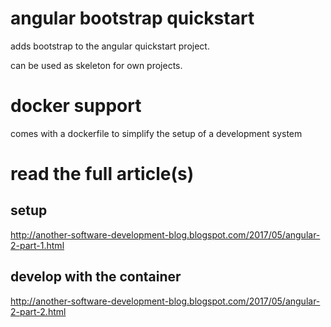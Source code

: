# angular bootstrap quickstart

adds bootstrap to the angular quickstart project.

can be used as skeleton for own projects.


# docker support

comes with a dockerfile to simplify the setup of a development system


# read the full article(s)

## setup

http://another-software-development-blog.blogspot.com/2017/05/angular-2-part-1.html

## develop with the container

http://another-software-development-blog.blogspot.com/2017/05/angular-2-part-2.html


